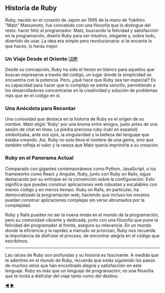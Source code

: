 
## Historia de Ruby

Ruby, nacido en el corazón de Japón en 1995 de la mano de Yukihiro "Matz" Matsumoto, fue concebido con una filosofía que lo distingue del resto: hacer feliz al programador. Matz, buscando la felicidad y satisfacción en la programación, diseñó Ruby para ser intuitivo, elegante y, sobre todo, divertido de usar. La idea era simple pero revolucionaria: si te encanta lo que haces, lo harás mejor.

### **Un Viaje Desde el Oriente** 🇯🇵

Desde su concepción, Ruby ha sido el lienzo en blanco para aquellos que buscan expresarse a través del código, un lugar donde la simplicidad se encuentra con la potencia. Pero, ¿qué hace que Ruby sea tan especial? Es su capacidad para hacer que lo complejo se sienta sencillo, permitiendo a los desarrolladores concentrarse en la creatividad y solución de problemas más que en el código en sí.

### **Una Anécdota para Recordar**

Una curiosidad que destaca en la historia de Ruby es el origen de su nombre. Matz eligió 'Ruby' por una broma entre amigos, justo antes de una sesión de chat en línea. La piedra preciosa ruby (rubí en español) simbolizaba, ante sus ojos, la singularidad y la belleza del lenguaje que estaba creando. Así, Ruby no solo lleva el nombre de una gema, sino que también refleja el valor y la rareza que Matz quería imprimirle a su creación.

### **Ruby en el Panorama Actual**

Comparado con gigantes contemporáneos como Python, JavaScript, o los frameworks como React y Angular, Ruby, junto con Ruby on Rails, sigue destacando por su enfoque en la convención sobre la configuración. Esto significa que puedes construir aplicaciones web robustas y escalables con menos código y en menos tiempo. Ruby on Rails, en particular, ha democratizado la programación web, haciendo que incluso los novatos puedan construir aplicaciones complejas sin verse abrumados por la complejidad.

Ruby y Rails pueden no ser la nueva moda en el mundo de la programación, pero su comunidad vibrante y dedicada, junto con una filosofía que pone la felicidad del programador al frente, asegura su relevancia. En un mundo donde la eficiencia y la rapidez a menudo se priorizan, Ruby nos recuerda la importancia de disfrutar el proceso, de encontrar alegría en el código que escribimos.

---

Las raíces de Ruby son profundas y su historia es fascinante. A medida que te adentres en el mundo de Ruby, recuerda que estás siguiendo los pasos de muchos otros que han encontrado alegría y satisfacción en este lenguaje. Ruby es más que un lenguaje de programación; es una filosofía que te invita a disfrutar del viaje tanto como del destino.

[:arrow_backward:](01-Introduccion.md) [:arrow_forward:](03-Instalacion.md)